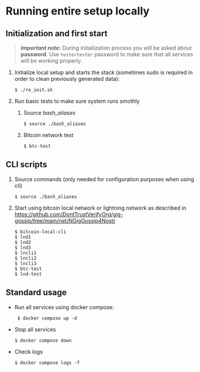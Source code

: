 Running entire setup locally
=====


Initialization and first start
-----

> ***Important note:*** During initailization process you will be asked about **password**. Use `testertester` password to make sure that all services will be working properly.

1. Initialize local setup and starts the stack (sometimes sudo is required in order to clean previously generated data):

    `$ ./re_init.sh`

2. Run basic tests to make sure system runs smothly
    1. Source *bash_aliases*

        `$ source ./bash_aliases`

    2. Bitcoin network test

        `$ btc-test`


CLI scripts
-----

1. Source commands (only needed for configuration purposes when using cli)

    `$ source ./bash_aliases`

2. Start using bitcoin local network or lightning network as described in <https://github.com/DontTrustVerifyOrg/gig-gossip/tree/main/net/NGigGossip4Nostr>

    ```
    $ bitcoin-local-cli
    $ lnd1
    $ lnd2
    $ lnd3
    $ lncli1
    $ lncli2
    $ lncli3
    $ btc-test
    $ lnd-test
    ```

Standard usage
-----

- Run all services using docker compose:

   ` $ docker compose up -d`

- Stop all services

    `$ docker compose down`

- Check logs

    `$ docker compose logs -f`


